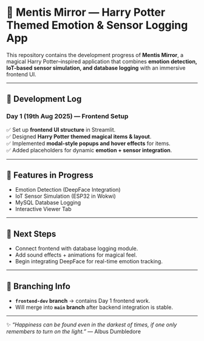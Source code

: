 # 🌟 Mentis Mirror — Harry Potter Themed Emotion & Sensor Logging App  

This repository contains the development progress of **Mentis Mirror**, a magical Harry Potter–inspired application that combines **emotion detection, IoT-based sensor simulation, and database logging** with an immersive frontend UI.  

---

## 📅 Development Log  

### Day 1 (19th Aug 2025) — Frontend Setup  
✅ Set up **frontend UI structure** in Streamlit.  
✅ Designed **Harry Potter themed magical items & layout**.  
✅ Implemented **modal-style popups and hover effects** for items.  
✅ Added placeholders for dynamic **emotion + sensor integration**.  

---

## 🔮 Features in Progress  
- Emotion Detection (DeepFace Integration)  
- IoT Sensor Simulation (ESP32 in Wokwi)  
- MySQL Database Logging  
- Interactive Viewer Tab  

---

## 🚀 Next Steps  
- Connect frontend with database logging module.  
- Add sound effects + animations for magical feel.  
- Begin integrating DeepFace for real-time emotion tracking.  

---

## 📂 Branching Info  
- **`frontend-dev` branch** → contains Day 1 frontend work.  
- Will merge into **`main` branch** after backend integration is stable.  

---
✨ _“Happiness can be found even in the darkest of times, if one only remembers to turn on the light.”_ — Albus Dumbledore
